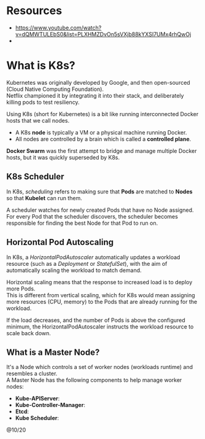 # Resources 

- https://www.youtube.com/watch?v=dQMWTULEbS0&list=PLXHMZDvOn5sVXjb88kYXSI7UMx4rhQwOj
- 

# What is K8s?

Kubernetes was originally developed by Google, and then open-sourced (Cloud Native Computing Foundation).  
Netflix championed it by integrating it into their stack, and deliberately killing pods to test resiliency. 

Using K8s (short for Kubernetes) is a bit like running interconnected Docker hosts that we call nodes.  
- A K8s **node** is typically a VM or a physical machine running Docker.
- All nodes are controlled by a brain which is called a **controlled plane**.  

**Docker Swarm** was the first attempt to bridge and manage multiple Docker hosts, but it was quickly superseded by K8s.  

## K8s Scheduler

In K8s, _scheduling_ refers to making sure that **Pods** are matched to **Nodes** so that **Kubelet** can run them.  

A scheduler watches for newly created Pods that have no Node assigned.  
For every Pod that the scheduler discovers, the scheduler becomes responsible for finding the best Node for that Pod to run on.  

## Horizontal Pod Autoscaling

In K8s, a _HorizontalPodAutoscaler_ automatically updates a workload resource (such as a _Deployment_ or _StatefulSet_), 
with the aim of automatically scaling the workload to match demand.  

Horizontal scaling means that the response to increased load is to deploy more Pods.  
This is different from vertical scaling, which for K8s would mean assigning more resources (CPU, memory) to the Pods that 
are already running for the workload. 

If the load decreases, and the number of Pods is above the configured minimum, the HorizontalPodAutoscaler instructs the 
workload resource to scale back down.

## What is a Master Node?

It's a Node which controls a set of worker nodes (workloads runtime) and resembles a cluster.  
A Master Node has the following components to help manage worker nodes:
- **Kube-APIServer**:
- **Kube-Controller-Manager**:
- **Etcd**:
- **Kube Scheduler**:


@10/20
